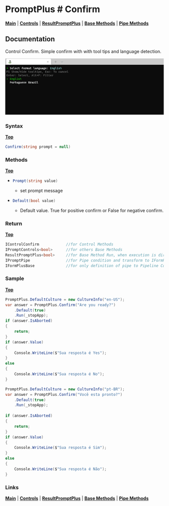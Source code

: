 # PromptPlus # Confirm
[**Main**](index.md#help) | 
[**Controls**](index.md#apis) |
[**ResultPromptPlus**](resultpromptplus) |
[**Base Methods**](basemethods) |
[**Pipe Methods**](pipemethods)

## Documentation
Control Confirm. Simple confirm with with tool tips and language detection.

![](./images/Confirm.gif)

### Syntax
[**Top**](#promptplus--confirm)

```csharp
Confirm(string prompt = null)
````

### Methods
[**Top**](#promptplus--confirm)

- ```csharp
  Prompt(string value)
  ``` 
  - set prompt message 
- ```csharp
  Default(bool value)
  ``` 
    - Default value. True for positive confirm or False for negative confirm.

### Return
[**Top**](#promptplus--confirm)

```csharp
IControlConfirm            //for Control Methods
IPromptControls<bool>      //for others Base Methods
ResultPromptPlus<bool>     //for Base Method Run, when execution is direct 
IPromptPipe                //for Pipe condition and transform to IFormPlusBase 
IFormPlusBase              //for only definition of pipe to Pipeline Control
```

### Sample
[**Top**](#promptplus--confirm)

```csharp
PromptPlus.DefaultCulture = new CultureInfo("en-US");
var answer = PromptPlus.Confirm("Are you ready?")
    .Default(true)
    .Run(_stopApp);
if (answer.IsAborted)
{
    return;
}
if (answer.Value)
{
    Console.WriteLine($"Sua resposta é Yes");
}
else
{
    Console.WriteLine($"Sua resposta é No");
}
````

```csharp
PromptPlus.DefaultCulture = new CultureInfo("pt-BR");
var answer = PromptPlus.Confirm("Você esta pronto?")
    .Default(true)
    .Run(_stopApp);

if (answer.IsAborted)
{
    return;
}
if (answer.Value)
{
    Console.WriteLine($"Sua resposta é Sim");
}
else
{
    Console.WriteLine($"Sua resposta é Não");
}
````

### Links
[**Main**](index.md#help) | 
[**Controls**](index.md#apis) |
[**ResultPromptPlus**](resultpromptplus) |
[**Base Methods**](basemethods) |
[**Pipe Methods**](pipemethods)
